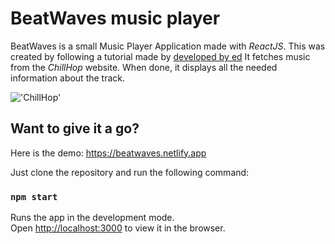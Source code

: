 # BeatWaves music player

BeatWaves is a small Music Player Application made with _ReactJS_. This was created by following a tutorial made by [developed by ed](https://developedbyed.com) It fetches music from the _ChillHop_ website. When done, it displays all the needed information about the track.

!['ChillHop'](https://cdn.shopify.com/s/files/1/2991/7958/files/Chillhop_music_black.png?height=308&pad_color=fff&v=1539618382&width=1200)

## Want to give it a go?

Here is the demo: https://beatwaves.netlify.app

Just clone the repository and run the following command:

### `npm start`

Runs the app in the development mode.\
Open [http://localhost:3000](http://localhost:3000) to view it in the browser.
